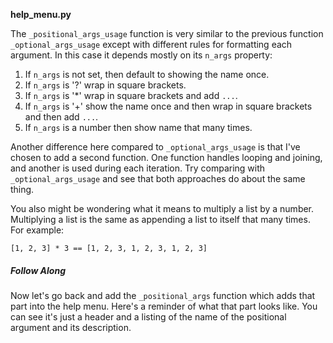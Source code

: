 **help_menu.py**

The `_positional_args_usage` function is very similar to the previous function
`_optional_args_usage` except with different rules for formatting each argument.
In this case it depends mostly on its `n_args` property:

1. If `n_args` is not set, then default to showing the name once.
2. If `n_args` is '?' wrap in square brackets.
3. If `n_args` is '*' wrap in square brackets and add `...`.
4. If `n_args` is '+' show the name once and then wrap in square brackets and then add `...`.
5. If `n_args` is a number then show name that many times.

Another difference here compared to `_optional_args_usage` is that I've chosen
to add a second function. One function handles looping and joining, and another
is used during each iteration. Try comparing with `_optional_args_usage` and see
that both approaches do about the same thing.

You also might be wondering what it means to multiply a list by a number. Multiplying
a list is the same as appending a list to itself that many times. For example:

```
[1, 2, 3] * 3 == [1, 2, 3, 1, 2, 3, 1, 2, 3]
```

##### Follow Along

Now let's go back and add the `_positional_args` function which adds that part
into the help menu. Here's a reminder of what that part looks like. You can see
it's just a header and a listing of the name of the positional argument and its
description.
